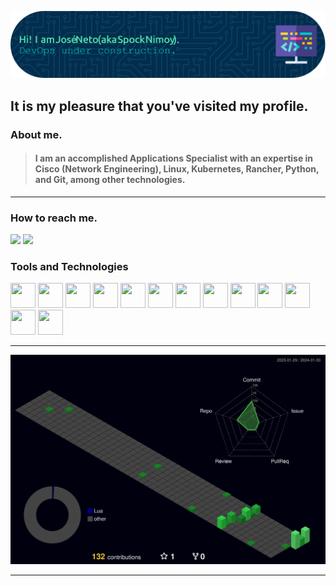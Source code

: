 ![](img/github-header-image.png)

## It is my pleasure that you've visited my profile.


### About me.

> #### I am an accomplished Applications Specialist with an expertise in Cisco (Network Engineering), Linux, Kubernetes, Rancher, Python, and Git, among other technologies.


___
### How to reach me.

<div>

<a href = "mailto:valdir.cruz@gmail.com"><img loading="lazy" src="https://img.shields.io/badge/Gmail-D14836?style=for-the-badge&logo=gmail&logoColor=white" target="_blank"></a>
<a href="https://www.linkedin.com/in/jose-n-2b133534" target="_blank"><img loading="lazy" src="https://img.shields.io/badge/-LinkedIn-%230077B5?style=for-the-badge&logo=linkedin&logoColor=white" target="_blank"></a>   
</div>

### Tools and Technologies


<img loading="lazy" src="https://cdn.jsdelivr.net/gh/devicons/devicon/icons/git/git-original.svg" width="40" height="40"/> <img loading="lazy" src="https://cdn.jsdelivr.net/gh/devicons/devicon/icons/amazonwebservices/amazonwebservices-original.svg" width="40" height="40" /> <img loading="lazy" src="https://cdn.jsdelivr.net/gh/devicons/devicon/icons/ansible/ansible-original.svg" width="40" height="40" /> <img loading="lazy" src="https://cdn.jsdelivr.net/gh/devicons/devicon/icons/redhat/redhat-original.svg" width="40" height="40" /> <img loading="lazy" src="https://cdn.jsdelivr.net/gh/devicons/devicon/icons/kubernetes/kubernetes-plain.svg" width="40" height="40" /> <img loading="lazy" src="https://cdn.jsdelivr.net/gh/devicons/devicon/icons/python/python-original.svg" width="40" height="40" /> <img loading="lazy" src="https://cdn.jsdelivr.net/gh/devicons/devicon/icons/java/java-original.svg" width="40" height="40" /> <img loading="lazy" src="https://cdn.jsdelivr.net/gh/devicons/devicon/icons/terraform/terraform-original.svg" width="40" height="40" /> <img loading="lazy" src="https://cdn.jsdelivr.net/gh/devicons/devicon/icons/docker/docker-original.svg" width="40" height="40" /> 
<img loading="lazy" src="https://cdn.jsdelivr.net/gh/devicons/devicon/icons/mysql/mysql-original.svg" width="40" height="40" /> <img loading="lazy" src="https://cdn.jsdelivr.net/gh/devicons/devicon/icons/apache/apache-original.svg" width="40" height="40" /> <img loading="lazy" src="https://cdn.jsdelivr.net/gh/devicons/devicon/icons/tomcat/tomcat-original.svg" width="40" height="40"/> <img loading="lazy" src="https://cdn.jsdelivr.net/gh/devicons/devicon/icons/gitlab/gitlab-original.svg" width="40" height="40"/>


___
          
![](profile-3d-contrib/profile-night-green.svg)          
          


---
<!--- ![SpockIsCoding's GitHub stats](https://github-readme-stats.vercel.app/api?username=SpockIsCoding&show_icons=true&theme=dark)


Mais contatos

<a href="https://instagram.com/seu-usuário-instagram-aqui" target="_blank"><img loading="lazy" src="https://img.shields.io/badge/-Instagram-%23E4405F?style=for-the-badge&logo=instagram&logoColor=white" target="_blank"></a>
<a href="https://www.youtube.com/seu-canal-youtube-aqui" target="_blank"><img loading="lazy" src="https://img.shields.io/badge/YouTube-FF0000?style=for-the-badge&logo=youtube&logoColor=white" target="_blank"></a>

<a href="https://www.twitch.tv/seu-usuário-aqui" target="_blank"><img loading="lazy" src="https://img.shields.io/badge/Twitch-9146FF?style=for-the-badge&logo=twitch&logoColor=white" target="_blank"></a>

#![](https://github.com/danielbped/danielbped/blob/output/github-contribution-grid-snake.svg)

--->

<!--
**SpockIsCoding/SpockIsCoding** is a ✨ _special_ ✨ repository because its `README.md` (this file) appears on your GitHub profile.

Here are some ideas to get you started:

- 🔭 I’m currently working on ...
- 🌱 I’m currently learning ...
- 👯 I’m looking to collaborate on ...
- 🤔 I’m looking for help with ...
- 💬 Ask me about ...
- 📫 How to reach me: ...
- 😄 Pronouns: ...
- ⚡ Fun fact: ...
-->
